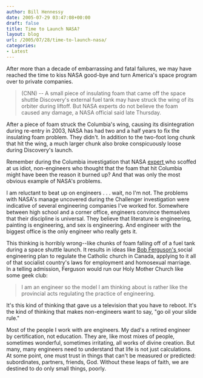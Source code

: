 ```yaml
---
author: Bill Hennessy
date: 2005-07-29 03:47:08+00:00
draft: false
title: Time to Launch NASA?
layout: blog
url: /2005/07/28/time-to-launch-nasa/
categories:
- Latest
---
```


After more than a decade of embarrassing and fatal failures, we may have reached the time to kiss NASA good-bye and turn America's space program over to private companies.



> (CNN) -- A small piece of insulating foam that came off the space shuttle Discovery's external fuel tank may have struck the wing of its orbiter during liftoff. But NASA experts do not believe the foam caused any damage, a NASA official said late Thursday.



After a piece of foam struck the Columbia's wing, causing its disintegration during re-entry in 2003, NASA has had two and a half years to fix the insulating foam problem.  They didn't.  In addition to the two-foot long chunk that hit the wing, a much larger chunk also broke conspicuously loose during Discovery's launch.

Remember during the Columbia investigation that NASA [expert ](https://www.hennessysview.com/?p=622)who scoffed at us idiot, non-engineers who thought that the foam that hit Columbia might have been the reason it burned up?   And that was only the most obvious example of NASA's problems.

I am reluctant to beat up on engineers . . . wait, no I'm not.  The problems with NASA's manage uncovered during the Challenger investigation were indicative of several engineering companies I've worked for.  Somewhere between high school and a corner office, engineers convince themselves that their discipline is universal.  They believe that literature is engineering, painting is engineering, and sex is engineering.  And engineer with the biggest office is the only engineer who really gets it.

This thinking is horribly wrong--like chunks of foam falling off of a fuel tank during a space shuttle launch.  It results in ideas like [Bob Ferguson's ](https://www.hennessysview.com/?p=791)social engineering plan to regulate the Catholic church in Canada, applying to it all of that socialist country's laws for employment and homosexual marriage.    In a telling admission, Ferguson would run our Holy Mother Church like some geek club:



> I am an engineer so the model I am thinking about is rather like the provincial acts regulating the practice of engineering.



It's this kind of thinking that gave us a television that you have to reboot.  It's the kind of thinking that makes non-engineers want to say, "go oil your slide rule."

Most of the people I work with are engineers.  My dad's a retired engineer by certification, not education.  They are, like most mixes of people,  sometimes wonderful, sometimes irritating, all works of divine creation.  But many, many engineers need to understand that life is not just calculations.   At some point, one must trust in things that can't be measured or predicted:  subordinates, partners, friends, God.  Without these leaps of faith, we are destined to do only small things, poorly.


